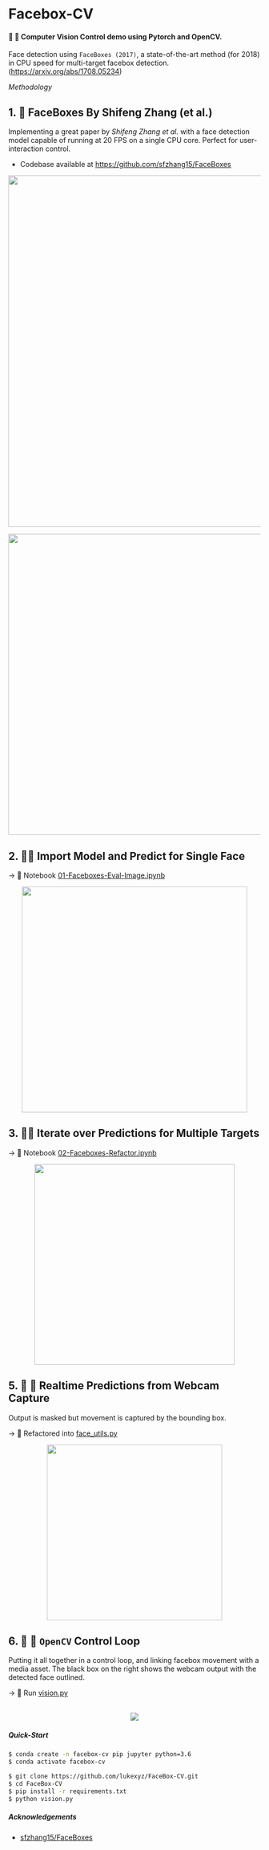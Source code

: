 # Facebox-CV

#### :movie_camera: :radio_button: Computer Vision Control demo using Pytorch and OpenCV.  

Face detection using `FaceBoxes (2017)`, a state-of-the-art method (for 2018) in CPU speed for multi-target facebox detection.   (https://arxiv.org/abs/1708.05234)
<br/>

_Methodology_

## 1. :page_with_curl: FaceBoxes By Shifeng Zhang (et al.)
Implementing a great paper by _Shifeng Zhang et al._ with a face detection model capable of running at 20 FPS on a single CPU core. Perfect for user-interaction control.

* Codebase available at https://github.com/sfzhang15/FaceBoxes  

<p align="center">
  <img src="https://github.com/lukexyz/FaceBox-CV/blob/master/images/faceboxes-arxiv.PNG?raw=true" width="700">
</p>

<p align="center">
  <img src="https://github.com/lukexyz/FaceBox-CV/blob/master/images/faceboxes-paper.PNG?raw=true" width="600">
</p>


## 2. :female_detective: **Import Model and Predict for Single Face**  

  → :notebook_with_decorative_cover: Notebook [01-Faceboxes-Eval-Image.ipynb](notebooks/01-Faceboxes-Eval-Image.ipynb)  

<p align="center">
  <img src="https://github.com/lukexyz/FaceBox-CV/blob/master/images/plot_facebox.PNG?raw=true" width="450">
</p>

## 3. :male_detective: **Iterate over Predictions for Multiple Targets**  

  → :notebook_with_decorative_cover: Notebook [02-Faceboxes-Refactor.ipynb](notebooks/02-Faceboxes-Refactor.ipynb)  

<p align="center">
  <img src="https://github.com/lukexyz/FaceBox-CV/blob/master/images/many_faceboxes.PNG?raw=true" width="400">
</p>

## 5. :movie_camera: :red_circle: **Realtime Predictions from Webcam Capture** 

Output is masked but movement is captured by the bounding box. 

  → :bookmark_tabs: Refactored into [face_utils.py](face_utils.py)  


<p align="center">
  <img src="https://github.com/lukexyz/FaceBox-CV/blob/master/images/face-tracker.gif?raw=true" width="350">
</p>

## 6. :movie_camera: :radio_button: **`OpenCV` Control Loop**  

Putting it all together in a control loop, and linking facebox movement with a media asset. The black box on the right shows the webcam output with the detected face outlined. 

  →  :bookmark_tabs: Run [vision.py](vision.py)  
<br/>

<p align="center">
  <img src="https://github.com/lukexyz/FaceBox-CV/blob/master/images/facebox17.gif?raw=true">
</p>

##### Quick-Start
```sh
$ conda create -n facebox-cv pip jupyter python=3.6
$ conda activate facebox-cv
```
```sh
$ git clone https://github.com/lukexyz/FaceBox-CV.git
$ cd FaceBox-CV
$ pip install -r requirements.txt
$ python vision.py
```

##### Acknowledgements
* [sfzhang15/FaceBoxes](https://github.com/sfzhang15/FaceBoxes)
